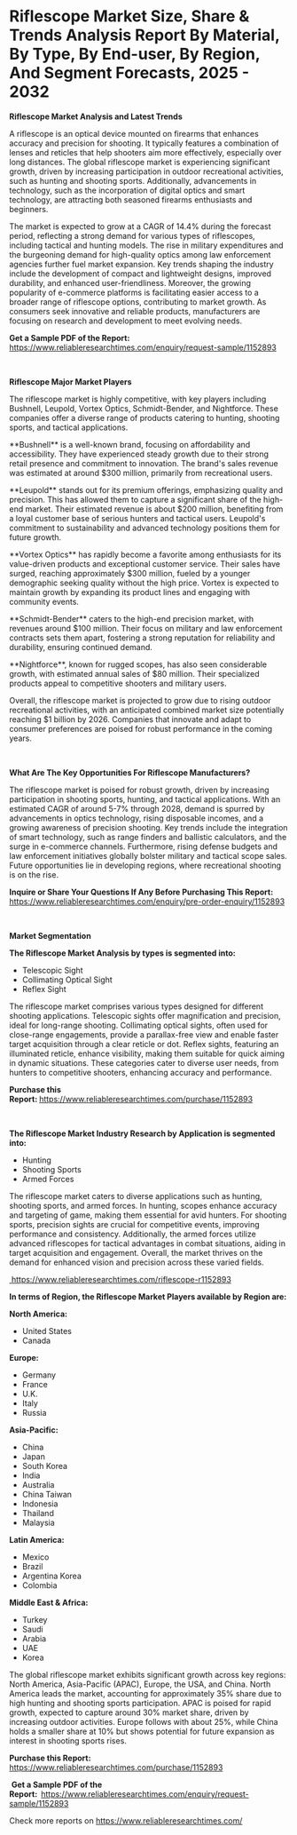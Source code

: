 <p><h1>Riflescope Market Size, Share & Trends Analysis Report By Material, By Type, By End-user, By Region, And Segment Forecasts, 2025 - 2032</h1></p><p><strong>Riflescope Market Analysis and Latest Trends</strong></p>
<p><p>A riflescope is an optical device mounted on firearms that enhances accuracy and precision for shooting. It typically features a combination of lenses and reticles that help shooters aim more effectively, especially over long distances. The global riflescope market is experiencing significant growth, driven by increasing participation in outdoor recreational activities, such as hunting and shooting sports. Additionally, advancements in technology, such as the incorporation of digital optics and smart technology, are attracting both seasoned firearms enthusiasts and beginners.</p><p>The market is expected to grow at a CAGR of 14.4% during the forecast period, reflecting a strong demand for various types of riflescopes, including tactical and hunting models. The rise in military expenditures and the burgeoning demand for high-quality optics among law enforcement agencies further fuel market expansion. Key trends shaping the industry include the development of compact and lightweight designs, improved durability, and enhanced user-friendliness. Moreover, the growing popularity of e-commerce platforms is facilitating easier access to a broader range of riflescope options, contributing to market growth. As consumers seek innovative and reliable products, manufacturers are focusing on research and development to meet evolving needs.</p></p>
<p><strong>Get a Sample PDF of the Report:&nbsp;</strong> <a href="https://www.reliableresearchtimes.com/enquiry/request-sample/1152893?utm_campaign=2720&utm_medium=2&utm_source=Github&utm_content=ia&utm_term=22032025&utm_id=riflescope">https://www.reliableresearchtimes.com/enquiry/request-sample/1152893</a></p>
<p>&nbsp;</p>
<p><strong>Riflescope Major Market Players</strong></p>
<p><p>The riflescope market is highly competitive, with key players including Bushnell, Leupold, Vortex Optics, Schmidt-Bender, and Nightforce. These companies offer a diverse range of products catering to hunting, shooting sports, and tactical applications.</p><p>**Bushnell** is a well-known brand, focusing on affordability and accessibility. They have experienced steady growth due to their strong retail presence and commitment to innovation. The brand's sales revenue was estimated at around $300 million, primarily from recreational users.</p><p>**Leupold** stands out for its premium offerings, emphasizing quality and precision. This has allowed them to capture a significant share of the high-end market. Their estimated revenue is about $200 million, benefiting from a loyal customer base of serious hunters and tactical users. Leupold's commitment to sustainability and advanced technology positions them for future growth.</p><p>**Vortex Optics** has rapidly become a favorite among enthusiasts for its value-driven products and exceptional customer service. Their sales have surged, reaching approximately $300 million, fueled by a younger demographic seeking quality without the high price. Vortex is expected to maintain growth by expanding its product lines and engaging with community events.</p><p>**Schmidt-Bender** caters to the high-end precision market, with revenues around $100 million. Their focus on military and law enforcement contracts sets them apart, fostering a strong reputation for reliability and durability, ensuring continued demand.</p><p>**Nightforce**, known for rugged scopes, has also seen considerable growth, with estimated annual sales of $80 million. Their specialized products appeal to competitive shooters and military users.</p><p>Overall, the riflescope market is projected to grow due to rising outdoor recreational activities, with an anticipated combined market size potentially reaching $1 billion by 2026. Companies that innovate and adapt to consumer preferences are poised for robust performance in the coming years.</p></p>
<p>&nbsp;</p>
<p><strong>What Are The Key Opportunities For Riflescope Manufacturers?</strong></p>
<p><p>The riflescope market is poised for robust growth, driven by increasing participation in shooting sports, hunting, and tactical applications. With an estimated CAGR of around 5-7% through 2028, demand is spurred by advancements in optics technology, rising disposable incomes, and a growing awareness of precision shooting. Key trends include the integration of smart technology, such as range finders and ballistic calculators, and the surge in e-commerce channels. Furthermore, rising defense budgets and law enforcement initiatives globally bolster military and tactical scope sales. Future opportunities lie in developing regions, where recreational shooting is on the rise.</p></p>
<p><strong>Inquire or Share Your Questions If Any Before Purchasing This Report:</strong> <a href="https://www.reliableresearchtimes.com/enquiry/pre-order-enquiry/1152893?utm_campaign=2720&utm_medium=2&utm_source=Github&utm_content=ia&utm_term=22032025&utm_id=riflescope">https://www.reliableresearchtimes.com/enquiry/pre-order-enquiry/1152893</a></p>
<p>&nbsp;</p>
<p><strong>Market Segmentation</strong></p>
<p><strong>The Riflescope Market Analysis by types is segmented into:</strong></p>
<p><ul><li>Telescopic Sight</li><li>Collimating Optical Sight</li><li>Reflex Sight</li></ul></p>
<p><p>The riflescope market comprises various types designed for different shooting applications. Telescopic sights offer magnification and precision, ideal for long-range shooting. Collimating optical sights, often used for close-range engagements, provide a parallax-free view and enable faster target acquisition through a clear reticle or dot. Reflex sights, featuring an illuminated reticle, enhance visibility, making them suitable for quick aiming in dynamic situations. These categories cater to diverse user needs, from hunters to competitive shooters, enhancing accuracy and performance.</p></p>
<p><strong>Purchase this Report:&nbsp;</strong><a href="https://www.reliableresearchtimes.com/purchase/1152893?utm_campaign=2720&utm_medium=2&utm_source=Github&utm_content=ia&utm_term=22032025&utm_id=riflescope">https://www.reliableresearchtimes.com/purchase/1152893</a></p>
<p>&nbsp;</p>
<p><strong>The Riflescope Market Industry Research by Application is segmented into:</strong></p>
<p><ul><li>Hunting</li><li>Shooting Sports</li><li>Armed Forces</li></ul></p>
<p><p>The riflescope market caters to diverse applications such as hunting, shooting sports, and armed forces. In hunting, scopes enhance accuracy and targeting of game, making them essential for avid hunters. For shooting sports, precision sights are crucial for competitive events, improving performance and consistency. Additionally, the armed forces utilize advanced riflescopes for tactical advantages in combat situations, aiding in target acquisition and engagement. Overall, the market thrives on the demand for enhanced vision and precision across these varied fields.</p></p>
<p><a href="https://www.reliableresearchtimes.com/riflescope-r1152893?utm_campaign=2720&utm_medium=2&utm_source=Github&utm_content=ia&utm_term=22032025&utm_id=riflescope">&nbsp;https://www.reliableresearchtimes.com/riflescope-r1152893</a></p>
<p><strong>In terms of Region, the Riflescope Market Players available by Region are:</strong></p>
<p>
    <p> <strong> North America: </strong>
        <ul>
            <li>United States</li>
            <li>Canada</li>
        </ul>
        </p> 
    <p> <strong> Europe: </strong>
        <ul>
            <li>Germany</li>
            <li>France</li>
            <li>U.K.</li>
            <li>Italy</li>
            <li>Russia</li>
        </ul>
        </p> 
    <p> <strong> Asia-Pacific: </strong>
        <ul>
            <li>China</li>
            <li>Japan</li>
            <li>South Korea</li>
            <li>India</li>
            <li>Australia</li>
            <li>China Taiwan</li>
            <li>Indonesia</li>
            <li>Thailand</li>
            <li>Malaysia</li>
        </ul>
        </p> 
    <p> <strong> Latin America: </strong>
        <ul>
            <li>Mexico</li>
            <li>Brazil</li>
            <li>Argentina Korea</li>
            <li>Colombia</li>
        </ul>
        </p> 
    <p> <strong> Middle East & Africa: </strong>
        <ul>
            <li>Turkey</li>
            <li>Saudi</li>
            <li>Arabia</li>
            <li>UAE</li>
            <li>Korea</li>
        </ul>
    </p>
    </p>
<p><p>The global riflescope market exhibits significant growth across key regions: North America, Asia-Pacific (APAC), Europe, the USA, and China. North America leads the market, accounting for approximately 35% share due to high hunting and shooting sports participation. APAC is poised for rapid growth, expected to capture around 30% market share, driven by increasing outdoor activities. Europe follows with about 25%, while China holds a smaller share at 10% but shows potential for future expansion as interest in shooting sports rises.</p></p>
<p><strong>Purchase this Report: </strong><a href="https://www.reliableresearchtimes.com/purchase/1152893?utm_campaign=2720&utm_medium=2&utm_source=Github&utm_content=ia&utm_term=22032025&utm_id=riflescope">https://www.reliableresearchtimes.com/purchase/1152893</a></p>
<p>&nbsp;<strong>Get a Sample PDF of the Report:&nbsp;&nbsp;</strong><a href="https://www.reliableresearchtimes.com/enquiry/request-sample/1152893?utm_campaign=2720&utm_medium=2&utm_source=Github&utm_content=ia&utm_term=22032025&utm_id=riflescope">https://www.reliableresearchtimes.com/enquiry/request-sample/1152893</a></p>
<p><strong></strong></p>
<p>Check more reports on <a href="https://www.reliableresearchtimes.com/?utm_campaign=2720&utm_medium=2&utm_source=Github&utm_content=ia&utm_term=22032025&utm_id=riflescope">https://www.reliableresearchtimes.com/</a></p>